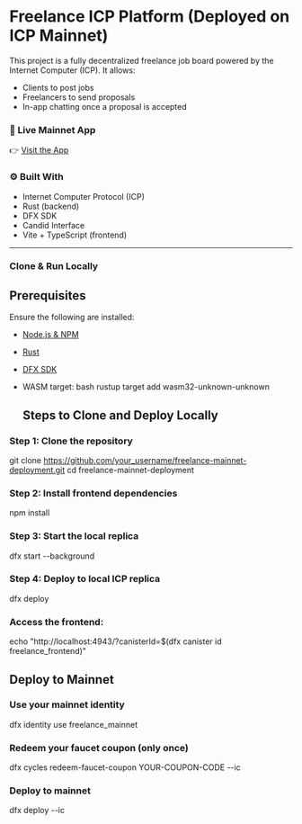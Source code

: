 # Freelance ICP Platform (Deployed on ICP Mainnet)

This project is a fully decentralized freelance job board powered by the Internet Computer (ICP). It allows:

-  Clients to post jobs
-  Freelancers to send proposals
-  In-app chatting once a proposal is accepted

### 🔗 Live Mainnet App
👉 [Visit the App](https://k5ywt-3iaaa-aaaam-aelra-cai.icp0.io)

### ⚙️ Built With
- Internet Computer Protocol (ICP)
- Rust (backend)
- DFX SDK
- Candid Interface
- Vite + TypeScript (frontend)
  
---
### Clone & Run Locally

## Prerequisites

Ensure the following are installed:

- [Node.js & NPM](https://nodejs.org/)
- [Rust](https://www.rust-lang.org/tools/install)
- [DFX SDK](https://internetcomputer.org/docs/current/developer-docs/setup/install/)
- WASM target: bash
  rustup target add wasm32-unknown-unknown

  ## Steps to Clone and Deploy Locally
  
### Step 1: Clone the repository
git clone https://github.com/your_username/freelance-mainnet-deployment.git
cd freelance-mainnet-deployment

### Step 2: Install frontend dependencies
npm install

### Step 3: Start the local replica
dfx start --background

### Step 4: Deploy to local ICP replica
dfx deploy

### Access the frontend:
echo "http://localhost:4943/?canisterId=$(dfx canister id freelance_frontend)"

## Deploy to Mainnet

### Use your mainnet identity
dfx identity use freelance_mainnet

### Redeem your faucet coupon (only once)
dfx cycles redeem-faucet-coupon YOUR-COUPON-CODE --ic

### Deploy to mainnet
dfx deploy --ic


